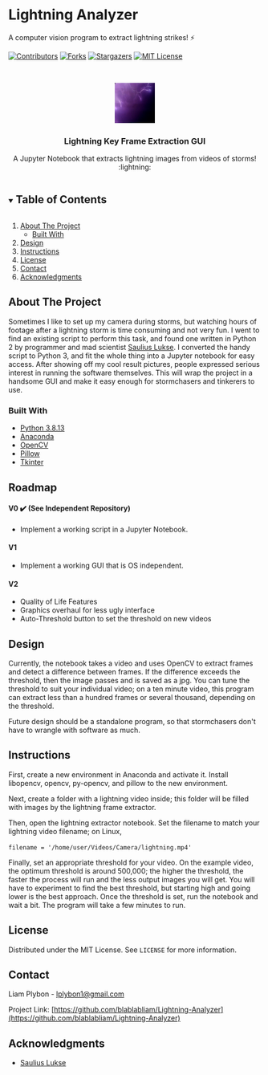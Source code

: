 # Lightning Analyzer
 A computer vision program to extract lightning strikes! ⚡


<!-- PROJECT SHIELDS -->
<!--
*** I'm using markdown "reference style" links for readability.
*** Reference links are enclosed in brackets [ ] instead of parentheses ( ).
*** See the bottom of this document for the declaration of the reference variables
*** for contributors-url, forks-url, etc. This is an optional, concise syntax you may use.
*** https://www.markdownguide.org/basic-syntax/#reference-style-links
-->
[![Contributors][contributors-shield]][contributors-url]
[![Forks][forks-shield]][forks-url]
[![Stargazers][stars-shield]][stars-url]
[![MIT License][license-shield]][license-url]



<!-- PROJECT LOGO -->
<br />
<p align="center">
  <a href="https://github.com/blablabliam/Lightning-Analyzer-GUI">
    <img src="images/lightning5.jpg" alt="Lightning Strikes!" width="80" height="80">
  </a>

  <h3 align="center">Lightning Key Frame Extraction GUI</h3>

  <p align="center">
    A Jupyter Notebook that extracts lightning images from videos of storms! :lightning:
  </p>
</p>



<!-- TABLE OF CONTENTS -->
<details open="open">
  <summary><h2 style="display: inline-block">Table of Contents</h2></summary>
  <ol>
    <li>
      <a href="#about-the-project">About The Project</a>
      <ul>
        <li><a href="#built-with">Built With</a></li>
      </ul>
    </li>
    <li><a href="#design">Design</a></li>
    <li><a href="#instructions">Instructions</a></li>
    <li><a href="#license">License</a></li>
    <li><a href="#contact">Contact</a></li>
    <li><a href="#acknowledgments">Acknowledgments</a></li>
  </ol>
</details>



<!-- ABOUT THE PROJECT -->
## About The Project

Sometimes I like to set up my camera during storms, but watching hours of footage after a lightning storm is time consuming and not very fun. I went to find an existing script to perform this task, and found one written in Python 2 by programmer and mad scientist [Saulius Lukse](https://lukse.lt/uzrasai/2015-05-lightning-strikes-and-python/). I converted the handy script to Python 3, and fit the whole thing into a Jupyter notebook for easy access. After showing off my
cool result pictures, people expressed serious interest in running the software
themselves. This will wrap the project in a handsome GUI and make it easy enough
for stormchasers and tinkerers to use.

### Built With

* [Python 3.8.13](https://www.python.org/)
* [Anaconda](https://www.anaconda.com/)
* [OpenCV](https://opencv.org/)
* [Pillow](https://pillow.readthedocs.io/en/stable/)
* [Tkinter](https://docs.python.org/3/library/tkinter.html)


<!--Project Roadmap -->
## Roadmap
#### V0 ✔️ (See Independent Repository)
* Implement a working script in a Jupyter Notebook.

#### V1
* Implement a working GUI that is OS independent.

#### V2
* Quality of Life Features
 * Graphics overhaul for less ugly interface
 * Auto-Threshold button to set the threshold on new videos



<!-- DESIGN DESCRIPTION -->
## Design

Currently, the notebook takes a video and uses OpenCV to extract frames and detect a difference between frames. If the difference exceeds the threshold, then the image passes and is saved as a jpg. You can tune the threshold to suit your individual video; on a ten minute video, this program can extract less than a hundred frames or several thousand, depending on the threshold.

Future design should be a standalone program, so that stormchasers don't have to wrangle with software as much.

<!-- USING THE SOFTWARE -->
## Instructions

First, create a new environment in Anaconda and activate it. Install libopencv, opencv, py-opencv, and pillow to the new environment.

Next, create a folder with a lightning video inside; this folder will be filled with images by the lightning frame extractor.

Then, open the lightning extractor notebook. Set the filename to match your lightning video filename; on Linux,

```filename = '/home/user/Videos/Camera/lightning.mp4'```

Finally, set an appropriate threshold for your video. On the example video, the optimum threshold is around 500,000; the higher the threshold, the faster the process will run and the less output images you will get. You will have to experiment to find the best threshold, but starting high and going lower is the best approach. Once the threshold is set, run the notebook and wait a bit. The program will take a few minutes to run.

<!-- LICENSE -->
## License

Distributed under the MIT License. See `LICENSE` for more information.


<!-- CONTACT -->
## Contact

Liam Plybon - lplybon1@gmail.com

Project Link: [https://github.com/blablabliam/Lightning-Analyzer](https://github.com/blablabliam/Lightning-Analyzer)



<!-- ACKNOWLEDGEMENTS -->
## Acknowledgments

* [Saulius Lukse](https://lukse.lt/uzrasai/2015-05-lightning-strikes-and-python/)





<!-- MARKDOWN LINKS & IMAGES -->
<!-- https://www.markdownguide.org/basic-syntax/#reference-style-links -->
[contributors-shield]: https://img.shields.io/github/contributors/blablabliam/Lightning-Analyzer.svg?style=for-the-badge
[contributors-url]: https://github.com/blablabliam/Lightning-Analyzer/graphs/contributors
[forks-shield]: https://img.shields.io/github/forks/blablabliam/Lightning-Analyzer.svg?style=for-the-badge
[forks-url]: https://github.com/blablabliam/Lightning-Analyzer/network/members
[stars-shield]: https://img.shields.io/github/stars/blablabliam/Lightning-Analyzer.svg?style=for-the-badge
[stars-url]: https://github.com/blablabliam/Lightning-Analyzer/stargazers
[issues-shield]: https://img.shields.io/github/issues/blablabliam/Lightning-Analyzer.svg?style=for-the-badge
[issues-url]: https://github.com/blablabliam/Lightning-Analyzer/issues
[license-shield]: https://img.shields.io/github/license/blablabliam/Lightning-Analyzer.svg?style=for-the-badge
[license-url]: https://github.com/blablabliam/Lightning-Analyzer/blob/master/LICENSE.txt
